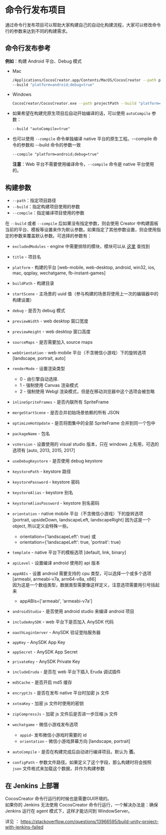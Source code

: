 # 命令行发布项目

通过命令行发布项目可以帮助大家构建自己的自动化构建流程，大家可以修改命令行的参数来达到不同的构建需求。

## 命令行发布参考

**例如**：构建 Android 平台、Debug 模式

- Mac

  ```bash
  /Applications/CocosCreator.app/Contents/MacOS/CocosCreator --path projectPath
  --build "platform=android;debug=true"
  ```

- Windows

  ```bash
  CocosCreator/CocosCreator.exe --path projectPath --build "platform=android;debug=true"
  ```

- 如果希望在构建完原生项目后自动开始编译的话，可以使用 `autoCompile` 参数：

  `--build "autoCompile=true"`

- 也可以使用 `--compile` 命令单独编译 native 平台的原生工程。--compile 命令的参数和 --build 命令的参数一致

  `--compile "platform=android;debug=true"`

  **注意**：Web 平台不需要使用编译命令，`--compile` 命令是 native 平台使用的。

## 构建参数

 - `--path`：指定项目路径
 - `--build`：指定构建项目使用的参数
 - `--compile`：指定编译项目使用的参数

在 `--build` 或者 `--compile` 后如果没有指定参数，则会使用 Creator 中构建面板当前的平台、模板等设置来作为默认参数。如果指定了其他参数设置，则会使用指定的参数来覆盖默认参数。可选择的参数有：

 - `excludedModules` - engine 中需要排除的模块，模块可以从 [这里](https://github.com/cocos-creator/engine/blob/master/modules.json) 查找到
 - `title` - 项目名
 - `platform` - 构建的平台 [web-mobile, web-desktop, android, win32, ios, mac, qqplay, wechatgame, fb-instant-games]
 - `buildPath` - 构建目录
 - `startScene` - 主场景的 uuid 值（参与构建的场景将使用上一次的编辑器中的构建设置）
 - `debug` - 是否为 debug 模式
 - `previewWidth` - web desktop 窗口宽度
 - `previewHeight` - web desktop 窗口高度
 - `sourceMaps` - 是否需要加入 source maps
 - `webOrientation` - web mobile 平台（不含微信小游戏）下的旋转选项 [landscape, portrait, auto]
 - `renderMode` - 设置渲染类型
   - 0 - 由引擎自动选择.
   - 1 - 强制使用 Canvas 渲染模式
   - 2 - 强制使用 Webgl 渲染模式，但是在移动浏览器中这个选项会被忽略
 
 - `inlineSpriteFrames` - 是否内联所有 SpriteFrame
 - `mergeStartScene` - 是否合并初始场景依赖的所有 JSON
 - `optimizeHotUpdate` - 是否将图集中的全部 SpriteFrame 合并到同一个包中

 - `packageName` - 包名
 - `vsVersion` - 设置使用的 visual studio 版本，只在 windows 上有用，可选的选项有 [auto, 2013, 2015, 2017]
 - `useDebugKeystore` - 是否使用 debug keystore
 - `keystorePath` - keystore 路径
 - `keystorePassword` - keystore 密码
 - `keystoreAlias` - keystore 别名
 - `keystoreAliasPassword` - keystore 别名密码
 - `orientation` - native mobile 平台（不含微信小游戏）下的旋转选项 [portrait, upsideDown, landscapeLeft, landscapeRight]
   因为这是一个 object, 所以定义会特殊一些。
   - orientation={'landscapeLeft': true} 或   
   - orientation={'landscapeLeft': true, 'portrait': true}
 - `template` - native 平台下的模板选项 [default, link, binary]
 
 - `apiLevel` - 设置编译 android 使用的 api 版本
 - `appABIs` - 设置 android 需要支持的 cpu 类型，可以选择一个或多个选项 [armeabi, armeabi-v7a, arm64-v8a, x86]   
   因为这是一个数组类型，数据类型需要像这样定义，注意选项需要用引号括起来
   - appABIs=['armeabi', 'armeabi-v7a']
 
 - `androidStudio` - 是否使用 android studio 来编译 android 项目
 
 - `includeAnySDK` - web 平台下是否加入 AnySDK 代码
 - `oauthLoginServer` - AnySDK 验证登陆服务器
 - `appKey` - AnySDK App Key
 - `appSecret` - AnySDK App Secret
 - `privateKey` - AnySDK Private Key

 - `includeEruda` - 是否在 web 平台下插入 Eruda 调试插件

 - `md5Cache` - 是否开启 md5 缓存
 - `encryptJs` - 是否在发布 native 平台时加密 js 文件
 - `xxteaKey` - 加密 js 文件时使用的密钥
 - `zipCompressJs` - 加密 js 文件后是否进一步压缩 js 文件

 - `wechatgame` - 微信小游戏发布选项
   - `appid`- 发布微信小游戏时需要的 id
   - `orientation` - 微信小游戏屏幕方向 [landscape, portrait]

 - `autoCompile` - 是否在构建完成后自动进行编译项目。默认为 **否**。

 - `configPath` - 参数文件路径。如果定义了这个字段，那么构建时将会按照 `json` 文件格式来加载这个数据，并作为构建参数

## 在 Jenkins 上部署

CocosCreator 命令行运行的时候也是需要GUI环境的。   
如果你的 Jenkins 无法使用 CocosCreator 命令行运行，一个解决办法是：确保 Jenkins 运行在 agent 模式下，这样才能访问到 WindowServer。

详见 ：
https://stackoverflow.com/questions/13966595/build-unity-project-with-jenkins-failed


